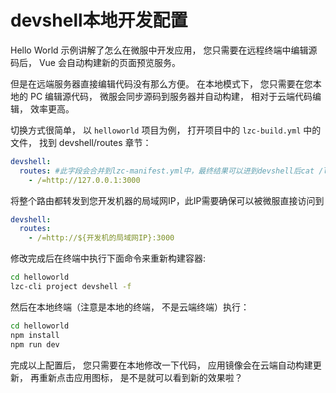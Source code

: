# devshell本地开发配置

Hello World 示例讲解了怎么在微服中开发应用， 您只需要在远程终端中编辑源码后， Vue 会自动构建新的页面预览服务。

但是在远端服务器直接编辑代码没有那么方便。  在本地模式下， 您只需要在您本地的 PC 编辑源代码， 微服会同步源码到服务器并自动构建， 相对于云端代码编辑， 效率更高。

切换方式很简单， 以 `helloworld`​ 项目为例， 打开项目中的 `lzc-build.yml`​ 中的文件， 找到 devshell/routes 章节：

```yaml
devshell:
  routes: #此字段会合并到lzc-manifest.yml中，最终结果可以进到devshell后cat /lzcapp/pkg/manifest.yml查看
    - /=http://127.0.0.1:3000
```

将整个路由都转发到您开发机器的局域网IP，此IP需要确保可以被微服直接访问到

```yaml
devshell:
  routes:
    - /=http://${开发机的局域网IP}:3000
```

修改完成后在终端中执行下面命令来重新构建容器:
```bash
cd helloworld
lzc-cli project devshell -f
```

然后在本地终端（注意是本地的终端， 不是云端终端）执行：
```bash
cd helloworld
npm install
npm run dev
```

完成以上配置后， 您只需要在本地修改一下代码， 应用镜像会在云端自动构建更新， 再重新点击应用图标， 是不是就可以看到新的效果啦？
